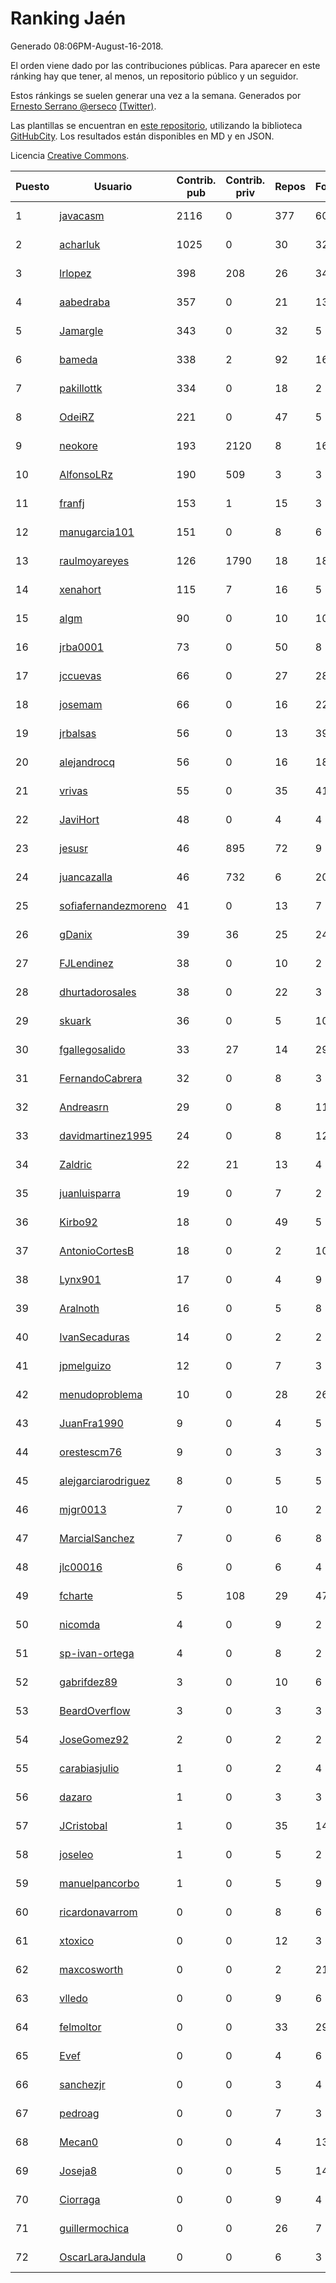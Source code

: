 # Ranking Jaén

Generado 08:06PM-August-16-2018.

El orden viene dado por las contribuciones públicas. Para aparecer en este ránking hay que tener, al menos, un repositorio público y un seguidor.

Estos ránkings se suelen generar una vez a la semana. Generados por [Ernesto Serrano @erseco](https://github.com/erseco/) [(Twitter)](https://twitter.com/erseco).

Las plantillas se encuentran en [este repositorio](https://github.com/iblancasa/GH-Spanish-Ranking), utilizando la biblioteca [GitHubCity](https://github.com/iblancasa/GitHubCity). Los resultados están disponibles en MD y en JSON.

Licencia [Creative Commons](https://creativecommons.org/licenses/by/4.0/).

| Puesto   |  Usuario  | Contrib. pub | Contrib. priv |Repos| Followers | Desde |  Avatar  |
|----------|-----------|--------------|---------------|-----|-----------|-------|----------|
|1|[javacasm](https://github.com/javacasm)|2116|0|377|60|2013-03-12|![javacasm]()|
|2|[acharluk](https://github.com/acharluk)|1025|0|30|32|2013-08-03|![acharluk]()|
|3|[lrlopez](https://github.com/lrlopez)|398|208|26|34|2011-01-04|![lrlopez]()|
|4|[aabedraba](https://github.com/aabedraba)|357|0|21|13|2017-04-19|![aabedraba]()|
|5|[Jamargle](https://github.com/Jamargle)|343|0|32|5|2015-03-24|![Jamargle]()|
|6|[bameda](https://github.com/bameda)|338|2|92|161|2011-06-26|![bameda]()|
|7|[pakillottk](https://github.com/pakillottk)|334|0|18|2|2013-11-12|![pakillottk]()|
|8|[OdeiRZ](https://github.com/OdeiRZ)|221|0|47|5|2014-10-01|![OdeiRZ]()|
|9|[neokore](https://github.com/neokore)|193|2120|8|16|2011-07-25|![neokore]()|
|10|[AlfonsoLRz](https://github.com/AlfonsoLRz)|190|509|3|3|2016-10-02|![AlfonsoLRz]()|
|11|[franfj](https://github.com/franfj)|153|1|15|3|2014-10-13|![franfj]()|
|12|[manugarcia101](https://github.com/manugarcia101)|151|0|8|6|2017-09-22|![manugarcia101]()|
|13|[raulmoyareyes](https://github.com/raulmoyareyes)|126|1790|18|18|2012-08-04|![raulmoyareyes]()|
|14|[xenahort](https://github.com/xenahort)|115|7|16|5|2016-03-30|![xenahort]()|
|15|[algm](https://github.com/algm)|90|0|10|10|2009-10-29|![algm]()|
|16|[jrba0001](https://github.com/jrba0001)|73|0|50|8|2016-07-17|![jrba0001]()|
|17|[jccuevas](https://github.com/jccuevas)|66|0|27|28|2013-04-10|![jccuevas]()|
|18|[josemam](https://github.com/josemam)|66|0|16|22|2015-03-14|![josemam]()|
|19|[jrbalsas](https://github.com/jrbalsas)|56|0|13|39|2010-08-07|![jrbalsas]()|
|20|[alejandrocq](https://github.com/alejandrocq)|56|0|16|18|2010-05-20|![alejandrocq]()|
|21|[vrivas](https://github.com/vrivas)|55|0|35|41|2012-12-14|![vrivas]()|
|22|[JaviHort](https://github.com/JaviHort)|48|0|4|4|2018-01-04|![JaviHort]()|
|23|[jesusr](https://github.com/jesusr)|46|895|72|9|2011-12-11|![jesusr]()|
|24|[juancazalla](https://github.com/juancazalla)|46|732|6|20|2015-03-24|![juancazalla]()|
|25|[sofiafernandezmoreno](https://github.com/sofiafernandezmoreno)|41|0|13|7|2014-11-21|![sofiafernandezmoreno]()|
|26|[gDanix](https://github.com/gDanix)|39|36|25|24|2011-10-10|![gDanix]()|
|27|[FJLendinez](https://github.com/FJLendinez)|38|0|10|2|2016-04-25|![FJLendinez]()|
|28|[dhurtadorosales](https://github.com/dhurtadorosales)|38|0|22|3|2016-09-19|![dhurtadorosales]()|
|29|[skuark](https://github.com/skuark)|36|0|5|10|2010-10-26|![skuark]()|
|30|[fgallegosalido](https://github.com/fgallegosalido)|33|27|14|29|2015-03-24|![fgallegosalido]()|
|31|[FernandoCabrera](https://github.com/FernandoCabrera)|32|0|8|3|2017-09-13|![FernandoCabrera]()|
|32|[Andreasrn](https://github.com/Andreasrn)|29|0|8|11|2016-03-31|![Andreasrn]()|
|33|[davidmartinez1995](https://github.com/davidmartinez1995)|24|0|8|12|2015-11-11|![davidmartinez1995]()|
|34|[Zaldric](https://github.com/Zaldric)|22|21|13|4|2016-03-29|![Zaldric]()|
|35|[juanluisparra](https://github.com/juanluisparra)|19|0|7|2|2016-09-19|![juanluisparra]()|
|36|[Kirbo92](https://github.com/Kirbo92)|18|0|49|5|2011-01-12|![Kirbo92]()|
|37|[AntonioCortesB](https://github.com/AntonioCortesB)|18|0|2|10|2016-09-15|![AntonioCortesB]()|
|38|[Lynx901](https://github.com/Lynx901)|17|0|4|9|2014-11-11|![Lynx901]()|
|39|[Aralnoth](https://github.com/Aralnoth)|16|0|5|8|2011-04-06|![Aralnoth]()|
|40|[IvanSecaduras](https://github.com/IvanSecaduras)|14|0|2|2|2015-09-25|![IvanSecaduras]()|
|41|[jpmelguizo](https://github.com/jpmelguizo)|12|0|7|3|2013-01-29|![jpmelguizo]()|
|42|[menudoproblema](https://github.com/menudoproblema)|10|0|28|26|2011-08-12|![menudoproblema]()|
|43|[JuanFra1990](https://github.com/JuanFra1990)|9|0|4|5|2015-10-22|![JuanFra1990]()|
|44|[orestescm76](https://github.com/orestescm76)|9|0|3|3|2016-09-04|![orestescm76]()|
|45|[alejgarciarodriguez](https://github.com/alejgarciarodriguez)|8|0|5|5|2015-12-19|![alejgarciarodriguez]()|
|46|[mjgr0013](https://github.com/mjgr0013)|7|0|10|2|2014-10-01|![mjgr0013]()|
|47|[MarcialSanchez](https://github.com/MarcialSanchez)|7|0|6|8|2015-10-03|![MarcialSanchez]()|
|48|[jlc00016](https://github.com/jlc00016)|6|0|6|4|2015-06-05|![jlc00016]()|
|49|[fcharte](https://github.com/fcharte)|5|108|29|47|2014-08-05|![fcharte]()|
|50|[nicomda](https://github.com/nicomda)|4|0|9|2|2013-06-13|![nicomda]()|
|51|[sp-ivan-ortega](https://github.com/sp-ivan-ortega)|4|0|8|2|2016-02-22|![sp-ivan-ortega]()|
|52|[gabrifdez89](https://github.com/gabrifdez89)|3|0|10|6|2013-02-26|![gabrifdez89]()|
|53|[BeardOverflow](https://github.com/BeardOverflow)|3|0|3|3|2013-04-13|![BeardOverflow]()|
|54|[JoseGomez92](https://github.com/JoseGomez92)|2|0|2|2|2016-05-21|![JoseGomez92]()|
|55|[carabiasjulio](https://github.com/carabiasjulio)|1|0|2|4|2013-10-15|![carabiasjulio]()|
|56|[dazaro](https://github.com/dazaro)|1|0|3|3|2014-10-08|![dazaro]()|
|57|[JCristobal](https://github.com/JCristobal)|1|0|35|14|2014-09-23|![JCristobal]()|
|58|[joseleo](https://github.com/joseleo)|1|0|5|2|2015-03-19|![joseleo]()|
|59|[manuelpancorbo](https://github.com/manuelpancorbo)|1|0|5|9|2014-11-04|![manuelpancorbo]()|
|60|[ricardonavarrom](https://github.com/ricardonavarrom)|0|0|8|6|2012-11-20|![ricardonavarrom]()|
|61|[xtoxico](https://github.com/xtoxico)|0|0|12|3|2012-08-07|![xtoxico]()|
|62|[maxcosworth](https://github.com/maxcosworth)|0|0|2|21|2010-09-06|![maxcosworth]()|
|63|[vlledo](https://github.com/vlledo)|0|0|9|6|2011-03-28|![vlledo]()|
|64|[felmoltor](https://github.com/felmoltor)|0|0|33|29|2011-06-13|![felmoltor]()|
|65|[Evef](https://github.com/Evef)|0|0|4|6|2012-12-15|![Evef]()|
|66|[sanchezjr](https://github.com/sanchezjr)|0|0|3|4|2013-12-17|![sanchezjr]()|
|67|[pedroag](https://github.com/pedroag)|0|0|7|3|2013-09-23|![pedroag]()|
|68|[Mecan0](https://github.com/Mecan0)|0|0|4|13|2013-06-11|![Mecan0]()|
|69|[Joseja8](https://github.com/Joseja8)|0|0|5|14|2014-07-12|![Joseja8]()|
|70|[Ciorraga](https://github.com/Ciorraga)|0|0|9|4|2013-11-08|![Ciorraga]()|
|71|[guillermochica](https://github.com/guillermochica)|0|0|26|7|2014-10-20|![guillermochica]()|
|72|[OscarLaraJandula](https://github.com/OscarLaraJandula)|0|0|6|3|2016-09-19|![OscarLaraJandula]()|
